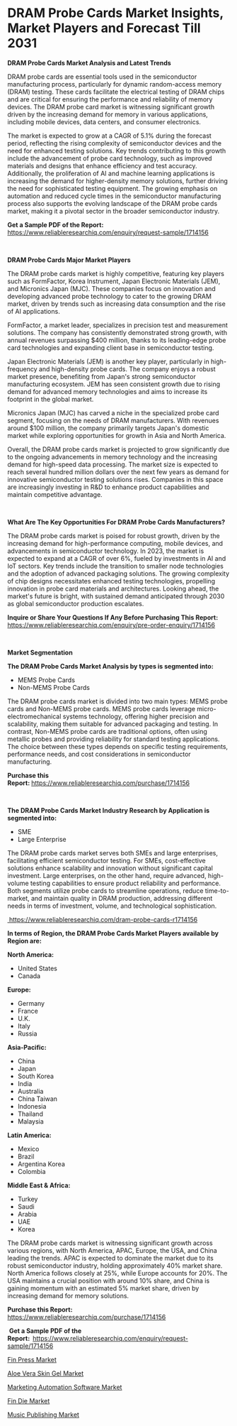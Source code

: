 <p><h1>DRAM Probe Cards Market Insights, Market Players and Forecast Till 2031</h1></p><p><strong>DRAM Probe Cards Market Analysis and Latest Trends</strong></p>
<p><p>DRAM probe cards are essential tools used in the semiconductor manufacturing process, particularly for dynamic random-access memory (DRAM) testing. These cards facilitate the electrical testing of DRAM chips and are critical for ensuring the performance and reliability of memory devices. The DRAM probe card market is witnessing significant growth driven by the increasing demand for memory in various applications, including mobile devices, data centers, and consumer electronics.</p><p>The market is expected to grow at a CAGR of 5.1% during the forecast period, reflecting the rising complexity of semiconductor devices and the need for enhanced testing solutions. Key trends contributing to this growth include the advancement of probe card technology, such as improved materials and designs that enhance efficiency and test accuracy. Additionally, the proliferation of AI and machine learning applications is increasing the demand for higher-density memory solutions, further driving the need for sophisticated testing equipment. The growing emphasis on automation and reduced cycle times in the semiconductor manufacturing process also supports the evolving landscape of the DRAM probe cards market, making it a pivotal sector in the broader semiconductor industry.</p></p>
<p><strong>Get a Sample PDF of the Report:&nbsp;</strong> <a href="https://www.reliableresearchiq.com/enquiry/request-sample/1714156?utm_campaign=1283&utm_medium=2&utm_source=Github&utm_content=ia&utm_term=22102024&utm_id=dram-probe-cards">https://www.reliableresearchiq.com/enquiry/request-sample/1714156</a></p>
<p>&nbsp;</p>
<p><strong>DRAM Probe Cards Major Market Players</strong></p>
<p><p>The DRAM probe cards market is highly competitive, featuring key players such as FormFactor, Korea Instrument, Japan Electronic Materials (JEM), and Micronics Japan (MJC). These companies focus on innovation and developing advanced probe technology to cater to the growing DRAM market, driven by trends such as increasing data consumption and the rise of AI applications.</p><p>FormFactor, a market leader, specializes in precision test and measurement solutions. The company has consistently demonstrated strong growth, with annual revenues surpassing $400 million, thanks to its leading-edge probe card technologies and expanding client base in semiconductor testing.</p><p>Japan Electronic Materials (JEM) is another key player, particularly in high-frequency and high-density probe cards. The company enjoys a robust market presence, benefiting from Japan's strong semiconductor manufacturing ecosystem. JEM has seen consistent growth due to rising demand for advanced memory technologies and aims to increase its footprint in the global market.</p><p>Micronics Japan (MJC) has carved a niche in the specialized probe card segment, focusing on the needs of DRAM manufacturers. With revenues around $100 million, the company primarily targets Japan's domestic market while exploring opportunities for growth in Asia and North America.</p><p>Overall, the DRAM probe cards market is projected to grow significantly due to the ongoing advancements in memory technology and the increasing demand for high-speed data processing. The market size is expected to reach several hundred million dollars over the next few years as demand for innovative semiconductor testing solutions rises. Companies in this space are increasingly investing in R&D to enhance product capabilities and maintain competitive advantage.</p></p>
<p>&nbsp;</p>
<p><strong>What Are The Key Opportunities For DRAM Probe Cards Manufacturers?</strong></p>
<p><p>The DRAM probe cards market is poised for robust growth, driven by the increasing demand for high-performance computing, mobile devices, and advancements in semiconductor technology. In 2023, the market is expected to expand at a CAGR of over 6%, fueled by investments in AI and IoT sectors. Key trends include the transition to smaller node technologies and the adoption of advanced packaging solutions. The growing complexity of chip designs necessitates enhanced testing technologies, propelling innovation in probe card materials and architectures. Looking ahead, the market's future is bright, with sustained demand anticipated through 2030 as global semiconductor production escalates.</p></p>
<p><strong>Inquire or Share Your Questions If Any Before Purchasing This Report:</strong> <a href="https://www.reliableresearchiq.com/enquiry/pre-order-enquiry/1714156?utm_campaign=1283&utm_medium=2&utm_source=Github&utm_content=ia&utm_term=22102024&utm_id=dram-probe-cards">https://www.reliableresearchiq.com/enquiry/pre-order-enquiry/1714156</a></p>
<p>&nbsp;</p>
<p><strong>Market Segmentation</strong></p>
<p><strong>The DRAM Probe Cards Market Analysis by types is segmented into:</strong></p>
<p><ul><li>MEMS Probe Cards</li><li>Non-MEMS Probe Cards</li></ul></p>
<p><p>The DRAM probe cards market is divided into two main types: MEMS probe cards and Non-MEMS probe cards. MEMS probe cards leverage micro-electromechanical systems technology, offering higher precision and scalability, making them suitable for advanced packaging and testing. In contrast, Non-MEMS probe cards are traditional options, often using metallic probes and providing reliability for standard testing applications. The choice between these types depends on specific testing requirements, performance needs, and cost considerations in semiconductor manufacturing.</p></p>
<p><strong>Purchase this Report:&nbsp;</strong><a href="https://www.reliableresearchiq.com/purchase/1714156?utm_campaign=1283&utm_medium=2&utm_source=Github&utm_content=ia&utm_term=22102024&utm_id=dram-probe-cards">https://www.reliableresearchiq.com/purchase/1714156</a></p>
<p>&nbsp;</p>
<p><strong>The DRAM Probe Cards Market Industry Research by Application is segmented into:</strong></p>
<p><ul><li>SME</li><li>Large Enterprise</li></ul></p>
<p><p>The DRAM probe cards market serves both SMEs and large enterprises, facilitating efficient semiconductor testing. For SMEs, cost-effective solutions enhance scalability and innovation without significant capital investment. Large enterprises, on the other hand, require advanced, high-volume testing capabilities to ensure product reliability and performance. Both segments utilize probe cards to streamline operations, reduce time-to-market, and maintain quality in DRAM production, addressing different needs in terms of investment, volume, and technological sophistication.</p></p>
<p><a href="https://www.reliableresearchiq.com/dram-probe-cards-r1714156?utm_campaign=1283&utm_medium=2&utm_source=Github&utm_content=ia&utm_term=22102024&utm_id=dram-probe-cards">&nbsp;https://www.reliableresearchiq.com/dram-probe-cards-r1714156</a></p>
<p><strong>In terms of Region, the DRAM Probe Cards Market Players available by Region are:</strong></p>
<p>
    <p> <strong> North America: </strong>
        <ul>
            <li>United States</li>
            <li>Canada</li>
        </ul>
        </p> 
    <p> <strong> Europe: </strong>
        <ul>
            <li>Germany</li>
            <li>France</li>
            <li>U.K.</li>
            <li>Italy</li>
            <li>Russia</li>
        </ul>
        </p> 
    <p> <strong> Asia-Pacific: </strong>
        <ul>
            <li>China</li>
            <li>Japan</li>
            <li>South Korea</li>
            <li>India</li>
            <li>Australia</li>
            <li>China Taiwan</li>
            <li>Indonesia</li>
            <li>Thailand</li>
            <li>Malaysia</li>
        </ul>
        </p> 
    <p> <strong> Latin America: </strong>
        <ul>
            <li>Mexico</li>
            <li>Brazil</li>
            <li>Argentina Korea</li>
            <li>Colombia</li>
        </ul>
        </p> 
    <p> <strong> Middle East & Africa: </strong>
        <ul>
            <li>Turkey</li>
            <li>Saudi</li>
            <li>Arabia</li>
            <li>UAE</li>
            <li>Korea</li>
        </ul>
    </p>
    </p>
<p><p>The DRAM probe cards market is witnessing significant growth across various regions, with North America, APAC, Europe, the USA, and China leading the trends. APAC is expected to dominate the market due to its robust semiconductor industry, holding approximately 40% market share. North America follows closely at 25%, while Europe accounts for 20%. The USA maintains a crucial position with around 10% share, and China is gaining momentum with an estimated 5% market share, driven by increasing demand for memory solutions.</p></p>
<p><strong>Purchase this Report: </strong><a href="https://www.reliableresearchiq.com/purchase/1714156?utm_campaign=1283&utm_medium=2&utm_source=Github&utm_content=ia&utm_term=22102024&utm_id=dram-probe-cards">https://www.reliableresearchiq.com/purchase/1714156</a></p>
<p>&nbsp;<strong>Get a Sample PDF of the Report:&nbsp;&nbsp;</strong><a href="https://www.reliableresearchiq.com/enquiry/request-sample/1714156?utm_campaign=1283&utm_medium=2&utm_source=Github&utm_content=ia&utm_term=22102024&utm_id=dram-probe-cards">https://www.reliableresearchiq.com/enquiry/request-sample/1714156</a></p>
<p><strong></strong></p>
<p><p><a href="https://issuu.com/reportprime-2/docs/fin-press-market-size-2030.pptx_2651c0276938ce?utm_campaign=1283&utm_medium=2&utm_source=Github&utm_content=ia&utm_term=22102024&utm_id=dram-probe-cards">Fin Press Market</a></p><p><a href="https://github.com/fosters9adames/Market-Research-Report-List-1/blob/main/aloe-vera-skin-gel-market.md?utm_campaign=1283&utm_medium=2&utm_source=Github&utm_content=ia&utm_term=22102024&utm_id=dram-probe-cards">Aloe Vera Skin Gel Market</a></p><p><a href="https://www.linkedin.com/pulse/marketing-automation-software-market-size-share-trends-hkdbc?utm_campaign=1283&utm_medium=2&utm_source=Github&utm_content=ia&utm_term=22102024&utm_id=dram-probe-cards">Marketing Automation Software Market</a></p><p><a href="https://issuu.com/reportprime-2/docs/fin-die-market-size-2030.pptx_9ff84f3df2c170?utm_campaign=1283&utm_medium=2&utm_source=Github&utm_content=ia&utm_term=22102024&utm_id=dram-probe-cards">Fin Die Market</a></p><p><a href="https://www.linkedin.com/pulse/charting-future-comprehensive-analysis-global-music-tkz4c?utm_campaign=1283&utm_medium=2&utm_source=Github&utm_content=ia&utm_term=22102024&utm_id=dram-probe-cards">Music Publishing Market</a></p></p>